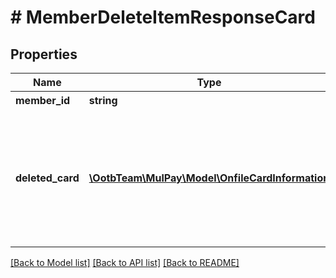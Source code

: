 # # MemberDeleteItemResponseCard

## Properties

Name | Type | Description | Notes
------------ | ------------- | ------------- | -------------
**member_id** | **string** | 会員ID | [optional]
**deleted_card** | [**\OotbTeam\MulPay\Model\OnfileCardInformation**](OnfileCardInformation.md) | 削除されたカードの情報   &#x60;index&#x60;や&#x60;isDefault&#x60;は削除する前の情報です。   最新の状態は[取引照会API(/order/inquiry)](#tag/order/operation/orderInquiry)で確認してください。 | [optional]

[[Back to Model list]](../../README.md#models) [[Back to API list]](../../README.md#endpoints) [[Back to README]](../../README.md)
